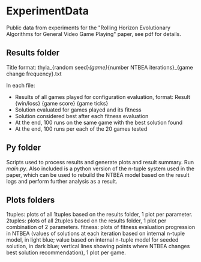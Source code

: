 # ExperimentData
Public data from experiments for the "Rolling Horizon Evolutionary Algorithms for General Video Game Playing" paper, see pdf for details.


## Results folder

Title format: thyia_{random seed}_{game}_{number NTBEA iterations}_{game change frequency}.txt

In each file:
- Results of all games played for configuration evaluation, format: Result {win/loss} {game score} {game ticks}
- Solution evaluated for games played and its fitness
- Solution considered best after each fitness evaluation
- At the end, 100 runs on the same game with the best solution found
- At the end, 100 runs per each of the 20 games tested

## Py folder

Scripts used to process results and generate plots and result summary. Run *main.py*. Also included is a python version of the n-tuple system used in the paper, which can be used to rebuild the NTBEA model based on the result logs and perform further analysis as a result.

## Plots folders

1tuples: plots of all 1tuples based on the results folder, 1 plot per parameter.
2tuples: plots of all 2tuples based on the results folder, 1 plot per combination of 2 parameters.
fitness: plots of fitness evaluation progression in NTBEA (values of solutions at each iteration based on internal n-tuple model, in light blue; value based on internal n-tuple model for seeded solution, in dark blue; vertical lines showing points where NTBEA changes best solution recommendation), 1 plot per game.
